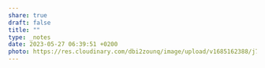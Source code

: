 ```yaml
---
share: true
draft: false
title: ""
type: _notes
date: 2023-05-27 06:39:51 +0200
photo: https://res.cloudinary.com/dbi2zounq/image/upload/v1685162388/j7jrasiuuounwagnrgoo.jpg
---
```



